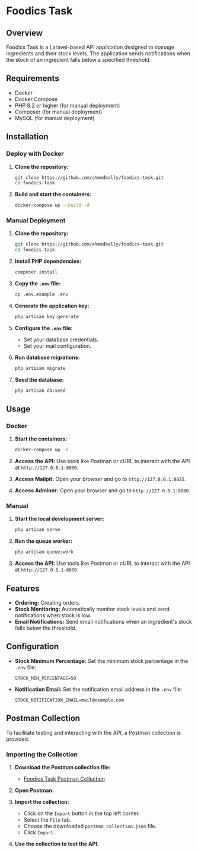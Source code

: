 # Foodics Task

## Overview

Foodics Task is a Laravel-based API application designed to manage ingredients and their stock levels. The application sends notifications when the stock of an ingredient falls below a specified threshold.

## Requirements

- Docker
- Docker Compose
- PHP 8.2 or higher (for manual deployment)
- Composer (for manual deployment)
- MySQL (for manual deployment)

## Installation

### Deploy with Docker

1. **Clone the repository:**
    ```sh
    git clone https://github.com/ahmedbally/foodics-task.git
    cd foodics-task
    ```

2. **Build and start the containers:**
    ```sh
    docker-compose up --build -d
    ```

### Manual Deployment

1. **Clone the repository:**
    ```sh
    git clone https://github.com/ahmedbally/foodics-task.git
    cd foodics-task
    ```

2. **Install PHP dependencies:**
    ```sh
    composer install
    ```

3. **Copy the `.env` file:**
    ```sh
    cp .env.example .env
    ```

4. **Generate the application key:**
    ```sh
    php artisan key:generate
    ```

5. **Configure the `.env` file:**
    - Set your database credentials.
    - Set your mail configuration.

6. **Run database migrations:**
    ```sh
    php artisan migrate
    ```

7. **Seed the database:**
    ```sh
    php artisan db:seed
    ```

## Usage

### Docker

1. **Start the containers:**
    ```sh
    docker-compose up -d
    ```

2. **Access the API:**
   Use tools like Postman or cURL to interact with the API at `http://127.0.0.1:8000`.

3. **Access Mailpit:**
   Open your browser and go to `http://127.0.0.1:8025`.

4. **Access Adminer:**
   Open your browser and go to `http://127.0.0.1:8080`.

### Manual

1. **Start the local development server:**
    ```sh
    php artisan serve
    ```

2. **Run the queue worker:**
    ```sh
    php artisan queue:work
    ```

3. **Access the API:**
   Use tools like Postman or cURL to interact with the API at `http://127.0.0.1:8000`.

## Features

- **Ordering:** Creating orders.
- **Stock Monitoring:** Automatically monitor stock levels and send notifications when stock is low.
- **Email Notifications:** Send email notifications when an ingredient's stock falls below the threshold.

## Configuration

- **Stock Minimum Percentage:** Set the minimum stock percentage in the `.env` file:
    ```dotenv
    STOCK_MIN_PERCENTAGE=50
    ```

- **Notification Email:** Set the notification email address in the `.env` file:
    ```dotenv
    STOCK_NOTIFICATION_EMAIL=mail@example.com
    ```
  
## Postman Collection

To facilitate testing and interacting with the API, a Postman collection is provided.

### Importing the Collection

1. **Download the Postman collection file:**
    - [Foodics Task Postman Collection](https://github.com/ahmedbally/foodics-task/blob/main/postman_collection.json)

2. **Open Postman.**

3. **Import the collection:**
    - Click on the `Import` button in the top left corner.
    - Select the `File` tab.
    - Choose the downloaded `postman_collection.json` file.
    - Click `Import`.
4. **Use the collection to test the API.**
